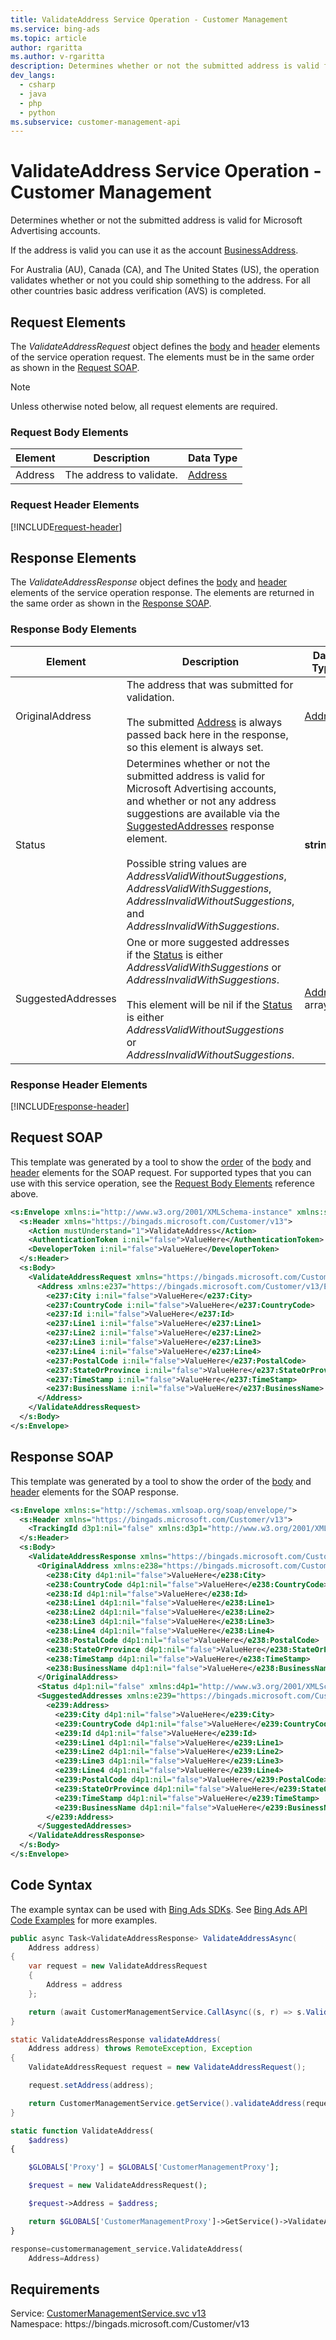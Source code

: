 ```yaml
---
title: ValidateAddress Service Operation - Customer Management
ms.service: bing-ads
ms.topic: article
author: rgaritta
ms.author: v-rgaritta
description: Determines whether or not the submitted address is valid for Microsoft Advertising accounts.
dev_langs: 
  - csharp
  - java
  - php
  - python
ms.subservice: customer-management-api
---
```

# ValidateAddress Service Operation - Customer Management
Determines whether or not the submitted address is valid for Microsoft Advertising accounts. 

If the address is valid you can use it as the account [BusinessAddress](advertiseraccount.md#businessaddress). 

For Australia (AU), Canada (CA), and The United States (US), the operation validates whether or not you could ship something to the address. For all other countries basic address verification (AVS) is completed. 

## <a name="request"></a>Request Elements
The *ValidateAddressRequest* object defines the [body](#request-body) and [header](#request-header) elements of the service operation request. The elements must be in the same order as shown in the [Request SOAP](#request-soap). 

> [!NOTE]
> Unless otherwise noted below, all request elements are required.

### <a name="request-body"></a>Request Body Elements

|Element|Description|Data Type|
|-----------|---------------|-------------|
|<a name="address"></a>Address|The address to validate.|[Address](address.md)|

### <a name="request-header"></a>Request Header Elements
[!INCLUDE[request-header](./includes/request-header.md)]

## <a name="response"></a>Response Elements
The *ValidateAddressResponse* object defines the [body](#response-body) and [header](#response-header) elements of the service operation response. The elements are returned in the same order as shown in the [Response SOAP](#response-soap).

### <a name="response-body"></a>Response Body Elements

|Element|Description|Data Type|
|-----------|---------------|-------------|
|<a name="originaladdress"></a>OriginalAddress|The address that was submitted for validation.<br/><br/>The submitted [Address](#address) is always passed back here in the response, so this element is always set.|[Address](address.md)|
|<a name="status"></a>Status|Determines whether or not the submitted address is valid for Microsoft Advertising accounts, and whether or not any address suggestions are available via the [SuggestedAddresses](#suggestedaddresses) response element.<br/><br/>Possible string values are *AddressValidWithoutSuggestions*, *AddressValidWithSuggestions*, *AddressInvalidWithoutSuggestions*, and *AddressInvalidWithSuggestions*.|**string**|
|<a name="suggestedaddresses"></a>SuggestedAddresses|One or more suggested addresses if the [Status](#status) is either *AddressValidWithSuggestions* or *AddressInvalidWithSuggestions*.<br/><br/>This element will be nil if the [Status](#status) is either *AddressValidWithoutSuggestions* or *AddressInvalidWithoutSuggestions*.|[Address](address.md) array|

### <a name="response-header"></a>Response Header Elements
[!INCLUDE[response-header](./includes/response-header.md)]

## <a name="request-soap"></a>Request SOAP
This template was generated by a tool to show the [order](../guides/services-protocol.md#element-order) of the [body](#request-body) and [header](#request-header) elements for the SOAP request. For supported types that you can use with this service operation, see the [Request Body Elements](#request-body) reference above.

```xml
<s:Envelope xmlns:i="http://www.w3.org/2001/XMLSchema-instance" xmlns:s="http://schemas.xmlsoap.org/soap/envelope/">
  <s:Header xmlns="https://bingads.microsoft.com/Customer/v13">
    <Action mustUnderstand="1">ValidateAddress</Action>
    <AuthenticationToken i:nil="false">ValueHere</AuthenticationToken>
    <DeveloperToken i:nil="false">ValueHere</DeveloperToken>
  </s:Header>
  <s:Body>
    <ValidateAddressRequest xmlns="https://bingads.microsoft.com/Customer/v13">
      <Address xmlns:e237="https://bingads.microsoft.com/Customer/v13/Entities" i:nil="false">
        <e237:City i:nil="false">ValueHere</e237:City>
        <e237:CountryCode i:nil="false">ValueHere</e237:CountryCode>
        <e237:Id i:nil="false">ValueHere</e237:Id>
        <e237:Line1 i:nil="false">ValueHere</e237:Line1>
        <e237:Line2 i:nil="false">ValueHere</e237:Line2>
        <e237:Line3 i:nil="false">ValueHere</e237:Line3>
        <e237:Line4 i:nil="false">ValueHere</e237:Line4>
        <e237:PostalCode i:nil="false">ValueHere</e237:PostalCode>
        <e237:StateOrProvince i:nil="false">ValueHere</e237:StateOrProvince>
        <e237:TimeStamp i:nil="false">ValueHere</e237:TimeStamp>
        <e237:BusinessName i:nil="false">ValueHere</e237:BusinessName>
      </Address>
    </ValidateAddressRequest>
  </s:Body>
</s:Envelope>
```

## <a name="response-soap"></a>Response SOAP
This template was generated by a tool to show the order of the [body](#response-body) and [header](#response-header) elements for the SOAP response.

```xml
<s:Envelope xmlns:s="http://schemas.xmlsoap.org/soap/envelope/">
  <s:Header xmlns="https://bingads.microsoft.com/Customer/v13">
    <TrackingId d3p1:nil="false" xmlns:d3p1="http://www.w3.org/2001/XMLSchema-instance">ValueHere</TrackingId>
  </s:Header>
  <s:Body>
    <ValidateAddressResponse xmlns="https://bingads.microsoft.com/Customer/v13">
      <OriginalAddress xmlns:e238="https://bingads.microsoft.com/Customer/v13/Entities" d4p1:nil="false" xmlns:d4p1="http://www.w3.org/2001/XMLSchema-instance">
        <e238:City d4p1:nil="false">ValueHere</e238:City>
        <e238:CountryCode d4p1:nil="false">ValueHere</e238:CountryCode>
        <e238:Id d4p1:nil="false">ValueHere</e238:Id>
        <e238:Line1 d4p1:nil="false">ValueHere</e238:Line1>
        <e238:Line2 d4p1:nil="false">ValueHere</e238:Line2>
        <e238:Line3 d4p1:nil="false">ValueHere</e238:Line3>
        <e238:Line4 d4p1:nil="false">ValueHere</e238:Line4>
        <e238:PostalCode d4p1:nil="false">ValueHere</e238:PostalCode>
        <e238:StateOrProvince d4p1:nil="false">ValueHere</e238:StateOrProvince>
        <e238:TimeStamp d4p1:nil="false">ValueHere</e238:TimeStamp>
        <e238:BusinessName d4p1:nil="false">ValueHere</e238:BusinessName>
      </OriginalAddress>
      <Status d4p1:nil="false" xmlns:d4p1="http://www.w3.org/2001/XMLSchema-instance">ValueHere</Status>
      <SuggestedAddresses xmlns:e239="https://bingads.microsoft.com/Customer/v13/Entities" d4p1:nil="false" xmlns:d4p1="http://www.w3.org/2001/XMLSchema-instance">
        <e239:Address>
          <e239:City d4p1:nil="false">ValueHere</e239:City>
          <e239:CountryCode d4p1:nil="false">ValueHere</e239:CountryCode>
          <e239:Id d4p1:nil="false">ValueHere</e239:Id>
          <e239:Line1 d4p1:nil="false">ValueHere</e239:Line1>
          <e239:Line2 d4p1:nil="false">ValueHere</e239:Line2>
          <e239:Line3 d4p1:nil="false">ValueHere</e239:Line3>
          <e239:Line4 d4p1:nil="false">ValueHere</e239:Line4>
          <e239:PostalCode d4p1:nil="false">ValueHere</e239:PostalCode>
          <e239:StateOrProvince d4p1:nil="false">ValueHere</e239:StateOrProvince>
          <e239:TimeStamp d4p1:nil="false">ValueHere</e239:TimeStamp>
          <e239:BusinessName d4p1:nil="false">ValueHere</e239:BusinessName>
        </e239:Address>
      </SuggestedAddresses>
    </ValidateAddressResponse>
  </s:Body>
</s:Envelope>
```

## <a name="example"></a>Code Syntax
The example syntax can be used with [Bing Ads SDKs](../guides/client-libraries.md). See [Bing Ads API Code Examples](../guides/code-examples.md) for more examples.
```csharp
public async Task<ValidateAddressResponse> ValidateAddressAsync(
	Address address)
{
	var request = new ValidateAddressRequest
	{
		Address = address
	};

	return (await CustomerManagementService.CallAsync((s, r) => s.ValidateAddressAsync(r), request));
}
```
```java
static ValidateAddressResponse validateAddress(
	Address address) throws RemoteException, Exception
{
	ValidateAddressRequest request = new ValidateAddressRequest();

	request.setAddress(address);

	return CustomerManagementService.getService().validateAddress(request);
}
```
```php
static function ValidateAddress(
	$address)
{

	$GLOBALS['Proxy'] = $GLOBALS['CustomerManagementProxy'];

	$request = new ValidateAddressRequest();

	$request->Address = $address;

	return $GLOBALS['CustomerManagementProxy']->GetService()->ValidateAddress($request);
}
```
```python
response=customermanagement_service.ValidateAddress(
	Address=Address)
```

## Requirements
Service: [CustomerManagementService.svc v13](https://clientcenter.api.bingads.microsoft.com/Api/CustomerManagement/v13/CustomerManagementService.svc)  
Namespace: https\://bingads.microsoft.com/Customer/v13  

